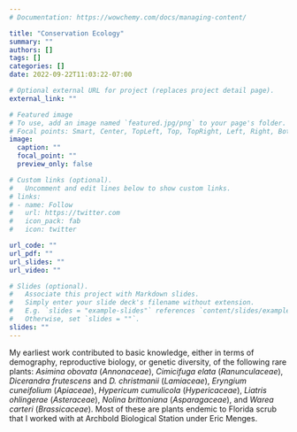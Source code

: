 ```yaml
---
# Documentation: https://wowchemy.com/docs/managing-content/

title: "Conservation Ecology"
summary: ""
authors: []
tags: []
categories: []
date: 2022-09-22T11:03:22-07:00

# Optional external URL for project (replaces project detail page).
external_link: ""

# Featured image
# To use, add an image named `featured.jpg/png` to your page's folder.
# Focal points: Smart, Center, TopLeft, Top, TopRight, Left, Right, BottomLeft, Bottom, BottomRight.
image:
  caption: ""
  focal_point: ""
  preview_only: false

# Custom links (optional).
#   Uncomment and edit lines below to show custom links.
# links:
# - name: Follow
#   url: https://twitter.com
#   icon_pack: fab
#   icon: twitter

url_code: ""
url_pdf: ""
url_slides: ""
url_video: ""

# Slides (optional).
#   Associate this project with Markdown slides.
#   Simply enter your slide deck's filename without extension.
#   E.g. `slides = "example-slides"` references `content/slides/example-slides.md`.
#   Otherwise, set `slides = ""`.
slides: ""
---
```

My earliest work contributed to basic knowledge, either in terms of demography, reproductive biology, or genetic diversity, of the following rare plants: _Asimina obovata_ (_Annonaceae_), _Cimicifuga elata_ (_Ranunculaceae_), _Dicerandra frutescens_ and _D. christmanii_ (_Lamiaceae_), _Eryngium cuneifolium_ (_Apiaceae_), _Hypericum cumulicola_ (_Hypericaceae_), _Liatris ohlingerae_ (_Asteraceae_), _Nolina brittoniana_ (_Asparagaceae_), and _Warea carteri_ (_Brassicaceae_). Most of these are plants endemic to Florida scrub that I worked with at Archbold Biological Station under Eric Menges.